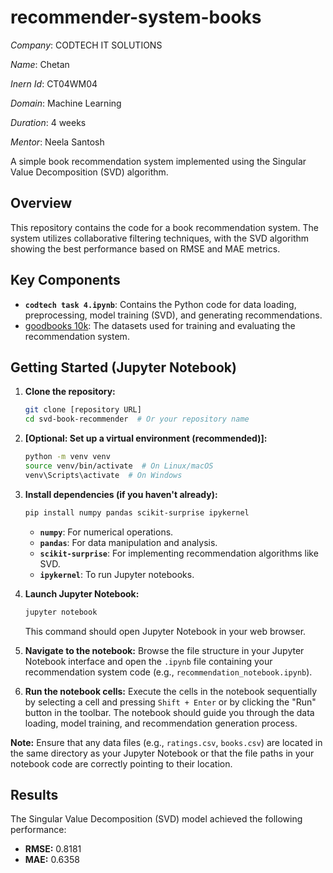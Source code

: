 # recommender-system-books

*Company*: CODTECH IT SOLUTIONS

*Name*: Chetan

*Inern Id*: CT04WM04

*Domain*: Machine Learning

*Duration*: 4 weeks

*Mentor*: Neela Santosh

A simple book recommendation system implemented using the Singular Value Decomposition (SVD) algorithm.

## Overview

This repository contains the code for a book recommendation system. The system utilizes collaborative filtering techniques, with the SVD algorithm showing the best performance based on RMSE and MAE metrics.

## Key Components

* **`codtech task 4.ipynb`**: Contains the Python code for data loading, preprocessing, model training (SVD), and generating recommendations.
* [goodbooks 10k](https://www.kaggle.com/datasets/zygmunt/goodbooks-10k?select=ratings.csv): The datasets used for training and evaluating the recommendation system.

## Getting Started (Jupyter Notebook)

1.  **Clone the repository:**
    ```bash
    git clone [repository URL]
    cd svd-book-recommender  # Or your repository name
    ```

2.  **[Optional: Set up a virtual environment (recommended)]:**
    ```bash
    python -m venv venv
    source venv/bin/activate  # On Linux/macOS
    venv\Scripts\activate  # On Windows
    ```

3.  **Install dependencies (if you haven't already):**
    ```bash
    pip install numpy pandas scikit-surprise ipykernel
    ```
    * **`numpy`**: For numerical operations.
    * **`pandas`**: For data manipulation and analysis.
    * **`scikit-surprise`**: For implementing recommendation algorithms like SVD.
    * **`ipykernel`**: To run Jupyter notebooks.

4.  **Launch Jupyter Notebook:**
    ```bash
    jupyter notebook
    ```
    This command should open Jupyter Notebook in your web browser.

5.  **Navigate to the notebook:**
    Browse the file structure in your Jupyter Notebook interface and open the `.ipynb` file containing your recommendation system code (e.g., `recommendation_notebook.ipynb`).

6.  **Run the notebook cells:**
    Execute the cells in the notebook sequentially by selecting a cell and pressing `Shift + Enter` or by clicking the "Run" button in the toolbar. The notebook should guide you through the data loading, model training, and recommendation generation process.

**Note:** Ensure that any data files (e.g., `ratings.csv`, `books.csv`) are located in the same directory as your Jupyter Notebook or that the file paths in your notebook code are correctly pointing to their location.

## Results

The Singular Value Decomposition (SVD) model achieved the following performance:

* **RMSE:** 0.8181
* **MAE:** 0.6358
